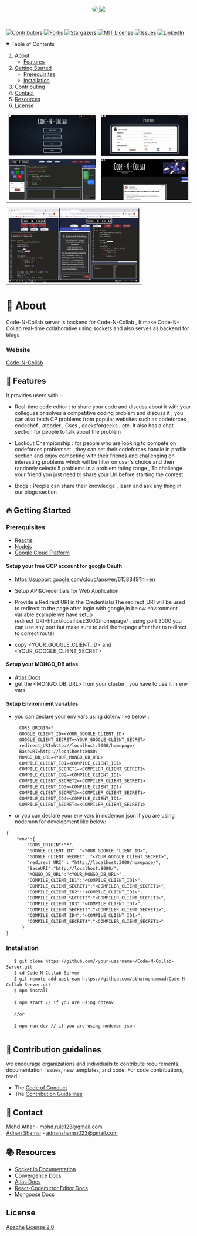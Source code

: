 <p align="center">
<a href="https://code-n-collab.netlify.app/" target="_blank"  rel="noreferrer">
<img src="https://user-images.githubusercontent.com/56029409/120935296-af116b00-c71f-11eb-8a47-9ca6a54832db.png" height="90"
     style="border-radius:50%"/>
<img src="https://user-images.githubusercontent.com/56029409/120934611-a10e1b00-c71c-11eb-8f9a-c22ecfc82652.png" height="70">
</a>
</p>
<br/>

[![Contributors][contributors-shield]][contributors-url]
[![Forks][forks-shield]][forks-url]
[![Stargazers][stars-shield]][stars-url]
[![MIT License][license-shield]][license-url]
[![Issues][issues-shield]][issues-url]
[![LinkedIn][linkedin-shield]][linkedin-url]

<details open="open">
  <summary>Table of Contents</summary>
  <ol>
    <li>
      <a href="#-about">About</a>
      <ul>
        <li><a href="#-features">Features</a></li>
      </ul>
    </li>
    <li>
      <a href="#-getting-started">Getting Started</a>
      <ul>
        <li><a href="#prerequisites">Prerequisites</a></li>
      </ul>
         <ul>
        <li><a href="#installation">Installation</a></li>
      </ul>
    </li>
    <li><a href="#-contribution-guidelines">Contributing</a></li>
    <li><a href="#-contact">Contact</a></li>
    <li><a href="#-resources">Resources</a></li>
    <li><a href="#license">License</a></li>
  </ol>
</details>

<a href="https://code-n-collab.netlify.app/" target="_blank"  rel="noreferrer">
<table >
   <tr>
     <td>
        <img src="Images/homepage.PNG"/>
     </td>
     <td >
       <img src="Images/profile.PNG"/>
     </td>
   </tr>
   <tr>
     <td>
       <img src="Images/championship.PNG" />
     </td>
     <td>
       <img src="Images/Blogs.PNG" />
     </td>
   </tr>
</table>
 </a>
 
 <a href="https://code-n-collab.netlify.app/" target="_blank"  rel="noreferrer">
      <table align="center">
          <tr>
               <td>
                    <img src="gif/codencollab.gif" alt="Collaboration" height="200"/>
               </td>
          </tr>
     </table>
</a>
 

# 🔖 About 
Code-N-Collab server is backend for Code-N-Collab , It make Code-N-Collab real-time collaborative using sockets and also serves as backend for blogs

### Website
[Code-N-Collab](https://code-n-collab.netlify.app/)

## 🚀 Features
It provides users with :-
- Real-time code editor :
  to share your code and discuss about it with your collegues or solves a competitive coding problem and discuss it , you can also fetch CP problems from popular websites such as codeforces , codechef , atcoder , Cses , geeksforgeeks , etc. It also has a chat section for people to talk about the problem

- Lockout Championship :
  for people who are looking to compete on codeforces problemset , they can set their codeforces handle in profile section and enjoy competing with their friends and challenging on interesting problems which will be filter on user's choice and then randomly selects 5 problems in a problem rating range , To challenge your friend you just need to share your Url before starting the contest
  
- Blogs : 
  People can share their knowledge , learn and ask any thing in our blogs section 

## 🔥 Getting Started 

### Prerequisites

- <a href="https://reactjs.org/">Reactjs</a>
- <a href="https://nodejs.org/en/">Nodejs</a>
- <a href="https://console.cloud.google.com/">Google Cloud Platform</a>

#### Setup your free GCP account for google Oauth
- https://support.google.com/cloud/answer/6158849?hl=en

- Setup API&Credentials for Web Application

- Provide a Redirect URI in the Credentials(The redirect_URI will be used to redirect to the page after login with google,in below environment variable example we have setup redirect_URI=http://localhost:3000/homepage/ , using port 3000 you can use any port but make sure to add /homepage after that to redirect to correct route)

- copy <YOUR_GOOGLE_CLIENT_ID> and <YOUR_GOOGLE_CLIENT_SECRET>

#### Setup your MONGO_DB atlas
- <a href="https://docs.atlas.mongodb.com/getting-started/">Atlas Docs</a>
- get the <MONGO_DB_URL> from your cluster , you have to use it in env vars

#### Setup Environment variables 
- you can declare your env vars using dotenv like below :

```
     CORS_ORIGIN=*
     GOOGLE_CLIENT_ID=<YOUR_GOOGLE_CLIENT_ID>
     GOOGLE_CLIENT_SECRET=<YOUR_GOOGLE_CLIENT_SECRET>
     redirect_URI=http://localhost:3000/homepage/
     BaseURI=http://localhost:8080/
     MONGO_DB_URL=<YOUR_MONGO_DB_URL>
     COMPILE_CLIENT_ID1=<COMPILE_CLIENT_ID1>
     COMPILE_CLIENT_SECRET1=<COMPILER_CLIENT_SECRET1>
     COMPILE_CLIENT_ID2=<COMPILE_CLIENT_ID1>
     COMPILE_CLIENT_SECRET2=<COMPILER_CLIENT_SECRET1>
     COMPILE_CLIENT_ID3=<COMPILE_CLIENT_ID1>
     COMPILE_CLIENT_SECRET3=<COMPILER_CLIENT_SECRET1>
     COMPILE_CLIENT_ID4=<COMPILE_CLIENT_ID1>
     COMPILE_CLIENT_SECRET4=<COMPILER_CLIENT_SECRET1>

```
- or you can declare your env vars in nodemon.json if you are using nodemon for development like below:
```
{
    "env":{
        "CORS_ORIGIN":"*",
        "GOOGLE_CLIENT_ID": "<YOUR_GOOGLE_CLIENT_ID>",
        "GOOGLE_CLIENT_SECRET": "<YOUR_GOOGLE_CLIENT_SECRET>",
        "redirect_URI" : "http://localhost:3000/homepage/",
        "BaseURI":"http://localhost:8080/",
        "MONGO_DB_URL":"<YOUR_MONGO_DB_URL>",
        "COMPILE_CLIENT_ID1":"<COMPILE_CLIENT_ID1>",
        "COMPILE_CLIENT_SECRET1":"<COMPILER_CLIENT_SECRET1>",
        "COMPILE_CLIENT_ID2":"<COMPILE_CLIENT_ID1>",
        "COMPILE_CLIENT_SECRET2":"<COMPILER_CLIENT_SECRET1>",
        "COMPILE_CLIENT_ID3":"<COMPILE_CLIENT_ID1>",
        "COMPILE_CLIENT_SECRET3":"<COMPILER_CLIENT_SECRET1>",
        "COMPILE_CLIENT_ID4":"<COMPILE_CLIENT_ID1>",
        "COMPILE_CLIENT_SECRET4":"<COMPILER_CLIENT_SECRET1>"
      }
}

```

### Installation

```
   $ git clone https://github.com/<your-username>/Code-N-Collab-Server.git
   $ cd Code-N-Collab-Server
   $ git remote add upstream https://github.com/atharmohammad/Code-N-Collab-Server.git
   $ npm install
   
   $ npm start // if you are using dotenv
   
   //or
   
   $ npm run dev // if you are using nodemon.json 
   
```

## 💁 Contribution guidelines 

 we encourage organizations and individuals to contribute requirements, documentation, issues, new templates, and code.
 For code contributions, read :
 
- The <a href="CODE_OF_CONDUCT.md" >Code of Conduct</a>
- The <a href="CONTRIBUTING.md">Contribution Guidelines</a>

## 📲 Contact

<a href="https://www.linkedin.com/in/athar-mohammad-34068a157/">Mohd Athar</a> - mohd.rule123@gmail.com
<br>
<a href="https://www.linkedin.com/in/adnan-shamsi-5830301b3/">Adnan Shamsi</a> - adnanshamsi023@gmail.com

## 📚 Resources 
- <a href="https://socket.io/docs/v4" >Socket.Io Documentation </a>
- <a href="https://convergence.io/documentation/" > Convergence Docs </a>
- <a href="https://docs.atlas.mongodb.com/getting-started/">Atlas Docs </a>
- <a href="https://github.com/scniro/react-codemirror2">React-Codemirror Editor Docs</a>
- <a href="https://mongoosejs.com/docs/guide.html">Mongoose Docs</a>

## License
<a href="LICENSE">Apache License 2.0</a>

[contributors-shield]: https://img.shields.io/github/contributors/atharmohammad/Code-N-Collab-Server.svg?style=for-the-badge
[contributors-url]: https://github.com/atharmohammad/Code-N-Collab-Server/graphs/contributors
[forks-shield]: https://img.shields.io/github/forks/atharmohammad/Code-N-Collab-Server.svg?style=for-the-badge
[forks-url]: https://github.com/atharmohammad/Code-N-Collab-Server/network/members
[stars-shield]: https://img.shields.io/github/stars/atharmohammad/Code-N-Collab-Server.svg?style=for-the-badge
[stars-url]: https://github.com/atharmohammad/Code-N-Collab-Server/stargazers
[issues-shield]: https://img.shields.io/github/issues/atharmohammad/Code-N-Collab-Server.svg?style=for-the-badge
[issues-url]: https://github.com/atharmohammad/Code-N-Collab-Server/issues
[license-shield]: https://img.shields.io/github/license/atharmohammad/Code-N-Collab-Server.svg?style=for-the-badge
[license-url]: https://github.com/atharmohammad/Code-N-Collab-Server/blob/master/LICENSE
[linkedin-shield]: https://img.shields.io/badge/-LinkedIn-black.svg?style=for-the-badge&logo=linkedin&colorB=555
[linkedin-url]: https://www.linkedin.com/in/athar-mohammad-34068a157/

